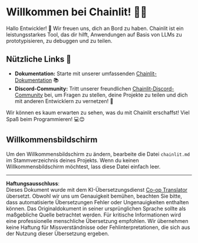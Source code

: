 <!--
CO_OP_TRANSLATOR_METADATA:
{
  "original_hash": "c49526c7abc56b0b5f1e835c1739f18e",
  "translation_date": "2025-08-30T15:00:51+00:00",
  "source_file": "11-agentic-protocols/code_samples/github-mcp/chainlit.md",
  "language_code": "de"
}
-->
# Willkommen bei Chainlit! 🚀🤖

Hallo Entwickler! 👋 Wir freuen uns, dich an Bord zu haben. Chainlit ist ein leistungsstarkes Tool, das dir hilft, Anwendungen auf Basis von LLMs zu prototypisieren, zu debuggen und zu teilen.

## Nützliche Links 🔗

- **Dokumentation:** Starte mit unserer umfassenden [Chainlit-Dokumentation](https://docs.chainlit.io) 📚
- **Discord-Community:** Tritt unserer freundlichen [Chainlit-Discord-Community](https://discord.gg/k73SQ3FyUh) bei, um Fragen zu stellen, deine Projekte zu teilen und dich mit anderen Entwicklern zu vernetzen! 💬

Wir können es kaum erwarten zu sehen, was du mit Chainlit erschaffst! Viel Spaß beim Programmieren! 💻😊

## Willkommensbildschirm

Um den Willkommensbildschirm zu ändern, bearbeite die Datei `chainlit.md` im Stammverzeichnis deines Projekts. Wenn du keinen Willkommensbildschirm möchtest, lass diese Datei einfach leer.

---

**Haftungsausschluss**:  
Dieses Dokument wurde mit dem KI-Übersetzungsdienst [Co-op Translator](https://github.com/Azure/co-op-translator) übersetzt. Obwohl wir uns um Genauigkeit bemühen, beachten Sie bitte, dass automatisierte Übersetzungen Fehler oder Ungenauigkeiten enthalten können. Das Originaldokument in seiner ursprünglichen Sprache sollte als maßgebliche Quelle betrachtet werden. Für kritische Informationen wird eine professionelle menschliche Übersetzung empfohlen. Wir übernehmen keine Haftung für Missverständnisse oder Fehlinterpretationen, die sich aus der Nutzung dieser Übersetzung ergeben.